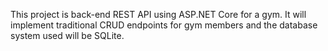 This project is back-end REST API using ASP.NET Core for a gym. It will implement traditional CRUD endpoints for gym members and the database system used will be SQLite.

